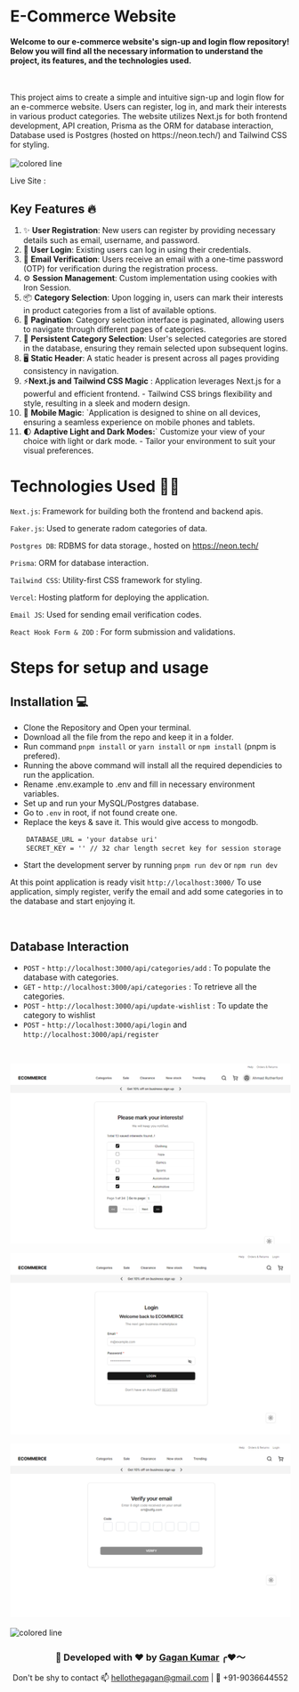# E-Commerce Website

<h4>
Welcome to our e-commerce website's sign-up and login flow repository! Below you will find all the necessary information to understand the project, its features, and the technologies used.
</h4>
<br>
<p >
 This project aims to create a simple and intuitive sign-up and login flow for an e-commerce website. Users can register, log in, and mark their interests in various product categories. The website utilizes Next.js for both frontend development,  API creation, Prisma as the ORM for database interaction, Database used is Postgres (hosted on https://neon.tech/) and Tailwind CSS for styling.
</h4>
</br></br>
<img src="https://i.imgur.com/y4oV9VV.png" alt="colored line"  witdth="100px" align="left">
</br>

<p >Live Site :   </p>


## Key Features 🔥

1. ✨ **User Registration**: New users can register by providing necessary details such as email, username, and password.
2. 🔐 **User Login**: Existing users can log in using their credentials.
3. 🔢 **Email Verification**: Users receive an email with a one-time password (OTP) for verification during the registration process.
4. ⚙️ **Session Management**: Custom implementation using cookies with Iron Session.
3. 📦 **Category Selection**: Upon logging in, users can mark their interests in product categories from a list of available options.
4. 🔄 **Pagination**: Category selection interface is paginated, allowing users to navigate through different pages of categories.
5. 📝 **Persistent Category Selection**: User's selected categories are stored in the database, ensuring they remain selected upon subsequent logins.
6. 🖥️ **Static Header**: A static header is present across all pages providing consistency in navigation.
7. ⚡**Next.js and Tailwind CSS Magic** : Application leverages Next.js for a powerful and efficient frontend. - Tailwind CSS brings flexibility and style, resulting in a sleek and modern design.
8. 📱  **Mobile Magic**: `Application is designed to shine on all devices, ensuring a seamless experience on mobile phones and tablets.
9. 🌓 **Adaptive Light and Dark Modes:**`  Customize your view of your choice with light or dark mode. - Tailor your environment to suit your visual preferences.


# Technologies Used 🧑‍💻
`Next.js`: Framework for building both the frontend and backend apis.

`Faker.js`: Used to generate radom categories of data.

`Postgres DB`: RDBMS for data storage., hosted on https://neon.tech/

`Prisma`: ORM for database interaction.

`Tailwind CSS`: Utility-first CSS framework for styling.

`Vercel`: Hosting platform for deploying the application.

`Email JS`: Used for sending email verification codes.

`React Hook Form & ZOD` : For form submission and validations.

# Steps for setup and usage

## Installation 💻

- Clone the Repository and Open your terminal.
- Download all the file from the repo and keep it in a folder.
- Run command `pnpm install` or `yarn install` or `npm install` (pnpm is prefered).
- Running the above command will install all the required dependicies to run the application.
- Rename .env.example to .env and fill in necessary environment variables.
- Set up and run your MySQL/Postgres database.
- Go to `.env` in  root, if not found create one.
- Replace the keys & save it. This would give access to mongodb.
```text
    DATABASE_URL = 'your databse uri'
    SECRET_KEY = '' // 32 char length secret key for session storage
```
- Start the development server by running `pnpm run dev` or `npm run dev`

At this point application is ready visit `http://localhost:3000/`
To use application, simply register, verify the email and add some categories in to the database and start enjoying it.

<br>

## Database Interaction

- `POST` - `http://localhost:3000/api/categories/add` : To populate the database with categories.
- `GET` - `http://localhost:3000/api/categories` : To retrieve all the categories.
- `POST` - `http://localhost:3000/api/update-wishlist` : To update the category to wishlist
- `POST` - `http://localhost:3000/api/login` and `http://localhost:3000/api/register`

<br>

![home_page](image-5.png)
<br>

![login_page](image-4.png)
<br>

![otp_verification](image-7.png)

<img src="https://i.imgur.com/y4oV9VV.png" alt="colored line" align="center">


<div align="center">
    <h3 align="center">💫 Developed with ❤️ by <a href="https://thegagan-portfolio.vercel.app/">Gagan Kumar</a> ╭❤️～ </h3>
    <p align="center"> Don't be shy to contact 📫 <a href="mailto:example@gmail.com">hellothegagan@gmail.com</a>
 |
     🤙 +91-9036644552</p>
</div>

